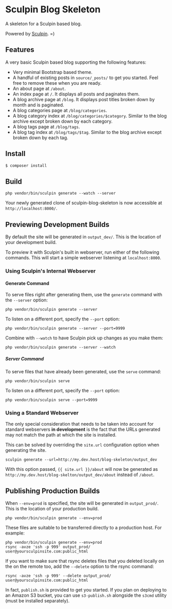 Sculpin Blog Skeleton
=====================

A skeleton for a Sculpin based blog.

Powered by [Sculpin](http://sculpin.io). =)


Features
--------

A very basic Sculpin based blog supporting the following features:

 * Very minimal Bootstrap based theme.
 * A handful of existing posts in `source/_posts/` to get you started. Feel
   free to remove these when you are ready.
 * An about page at `/about`.
 * An index page at `/`. It displays all posts and paginates them.
 * A blog archive page at `/blog`. It displays post titles broken down by
   month and is paginated.
 * A blog categories page at `/blog/categories`.
 * A blog category index at `/blog/categories/$category`. Similar to the blog
   archive except broken down by each category.
 * A blog tags page at `/blog/tags`.
 * A blog tag index at `/blog/tags/$tag`. Similar to the blog archive
   except broken down by each tag.

Install
-------

```bash
$ composer install
```

Build
-----

    php vendor/bin/sculpin generate --watch --server

Your newly generated clone of sculpin-blog-skeleton is now
accessible at `http://localhost:8000/`.


Previewing Development Builds
-----------------------------

By default the site will be generated in `output_dev/`. This is the location
of your development build.

To preview it with Sculpin's built in webserver, run either of the following
commands. This will start a simple webserver listening at `localhost:8000`.

### Using Sculpin's Internal Webserver

#### Generate Command

To serve files right after generating them, use the `generate` command with
the `--server` option:

    php vendor/bin/sculpin generate --server

To listen on a different port, specify the `--port` option:

    php vendor/bin/sculpin generate --server --port=9999

Combine with `--watch` to have Sculpin pick up changes as you make them:

    php vendor/bin/sculpin generate --server --watch


##### Server Command

To serve files that have already been generated, use the `serve` command:

    php vendor/bin/sculpin serve

To listen on a different port, specify the `--port` option:

    php vendor/bin/sculpin serve --port=9999


### Using a Standard Webserver

The only special consideration that needs to be taken into account for standard
webservers **in development** is the fact that the URLs generated may not match
the path at which the site is installed.

This can be solved by overriding the `site.url` configuration option when
generating the site.

    sculpin generate --url=http://my.dev.host/blog-skeleton/output_dev

With this option passed, `{{ site.url }}/about` will now be generated as
`http://my.dev.host/blog-skelton/output_dev/about` instead of `/about`.


Publishing Production Builds
----------------------------

When `--env=prod` is specified, the site will be generated in `output_prod/`. This
is the location of your production build.

    php vendor/bin/sculpin generate --env=prod

These files are suitable to be transferred directly to a production host. For example:

    php vendor/bin/sculpin generate --env=prod
    rsync -avze 'ssh -p 999' output_prod/ user@yoursculpinsite.com:public_html

If you want to make sure that rsync deletes files that you deleted locally on the on the remote too, add the `--delete` option to the rsync command:

    rsync -avze 'ssh -p 999' --delete output_prod/ user@yoursculpinsite.com:public_html

In fact, `publish.sh` is provided to get you started. If you plan on deploying to an
Amazon S3 bucket, you can use `s3-publish.sh` alongside the `s3cmd` utility (must be
installed separately).
